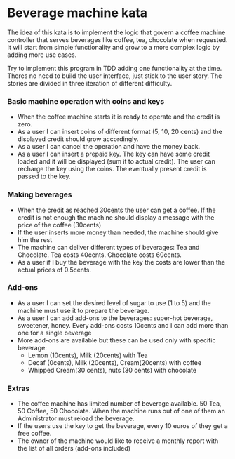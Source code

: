 # Beverage machine kata
The idea of this kata is to implement the logic that govern a coffee machine controller that serves beverages like coffee, tea, chocolate when requested. It will start from simple functionality and grow to a more complex logic by adding more use cases.

Try to implement this program in TDD adding one functionality at the time. Theres no need to build the user interface, just stick to the user story.
The stories are divided in three iteration of different difficulty.

### Basic machine operation with coins and keys

* When the coffee machine starts it is ready to operate and the credit is zero.
* As a user I can insert coins of different format (5, 10, 20 cents) and the displayed credit should grow accordingly.
* As a user I can cancel the operation and have the money back.
* As a user I can insert a prepaid key. The key can have some credit loaded and it will be displayed (sum it to actual credit). The user can recharge the key using the coins. The eventually present credit is passed to the key.


### Making beverages
* When the credit as reached 30cents the user can get a coffee. If the credit is not enough the machine should display a message with the price of the coffee (30cents)
* If the user inserts more money than needed, the machine should give him the rest
* The machine can deliver different types of beverages: Tea and Chocolate. Tea costs 40cents. Chocolate costs 60cents.
* As a user if I buy the beverage with the key the costs are lower than the actual prices of 0.5cents.

### Add-ons
* As a user I can set the desired level of sugar to use (1 to 5) and the machine must use it to prepare the beverage.
* As a user I can add add-ons to the beverages: super-hot beverage, sweetener, honey. Every add-ons costs 10cents and I can add more than one for a single beverage
* More add-ons are available but these can be used only with specific beverage:
	* Lemon (10cents), Milk (20cents) with Tea
	* Decaf (0cents), Milk (20cents), Cream(20cents) with coffee
	* Whipped Cream(30 cents), nuts (30 cents) with chocolate

### Extras
* The coffee machine has limited number of beverage available. 50 Tea, 50  Coffee, 50 Chocolate. When the machine runs out of one of them an Administrator must reload the beverage.
* If the users use the key to get the beverage, every 10 euros of they get a free coffee.
* The owner of the machine would like to receive a monthly report with the list of all orders (add-ons included)
